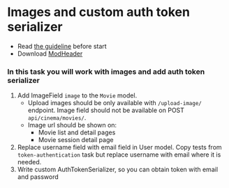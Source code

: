 # Images and custom auth token serializer

- Read [the guideline](https://github.com/mate-academy/py-task-guideline/blob/main/README.md) before start
- Download [ModHeader](https://chrome.google.com/webstore/detail/modheader/idgpnmonknjnojddfkpgkljpfnnfcklj?hl=en)

### In this task you will work with images and add auth token serializer

1. Add ImageField `image` to the `Movie` model.
   - Upload images should be only available with `/upload-image/` endpoint.
Image field should not be available on POST `api/cinema/movies/`.
   - Image url should be shown on:
     - Movie list and detail pages
     - Movie session detail page
2. Replace username field with email field in User model. Copy tests from
`token-authentication` task but replace username with email where it is needed.
3. Write custom AuthTokenSerializer, so you can obtain token with
email and password

     
